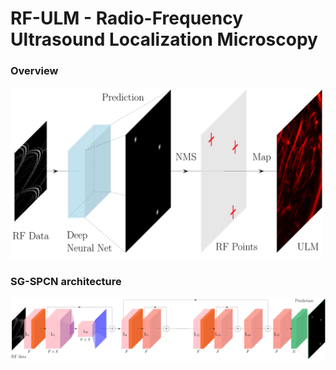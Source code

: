 # RF-ULM - Radio-Frequency Ultrasound Localization Microscopy

### Overview
<img src="https://github.com/hahnec/rf-ulm/blob/master/docs/rf-ulm_concept.svg" width="500" scale="100%">


### SG-SPCN architecture
<img src="https://github.com/hahnec/rf-ulm/blob/master/docs/rf-ulm_arch.svg" width="750" scale="100%">

<br>
<br>

<!--
If you use this project for your work, please cite the original [paper](https://arxiv.org/pdf/xxxx.xxxxx.pdf):

```
@misc{stofnet,
      title={RF-ULM: Deep Learning for Radio-Frequency Ultrasound Localization Microscopy}, 
      author={Christopher Hahne and Georges Chabouh and Arthur Chavignon and Olivier Couture and Raphael Sznitman},
      year={2023},
      eprint={},
      archivePrefix={arXiv},
      primaryClass={cs.CV}
}
```
-->